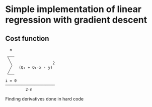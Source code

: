 # Simple implementation of linear regression with gradient descent


## Cost function


```
  n                   
 ___                  
 ╲                    
  ╲                  2
  ╱   (Q₀ + Q₁⋅x - y) 
 ╱                    
 ‾‾‾                  
i = 0                 
──────────────────────
         2⋅n          
```
Finding derivatives done in hard code